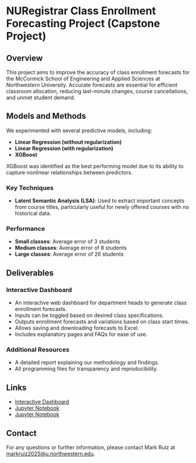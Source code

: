 # NURegistrar Class Enrollment Forecasting Project (Capstone Project)

## Overview

This project aims to improve the accuracy of class enrollment forecasts for the McCormick School of Engineering and Applied Sciences at Northwestern University. Accurate forecasts are essential for efficient classroom allocation, reducing last-minute changes, course cancellations, and unmet student demand.

## Models and Methods

We experimented with several predictive models, including:
- **Linear Regression (without regularization)**
- **Linear Regression (with regularization)**
- **XGBoost**

XGBoost was identified as the best performing model due to its ability to capture nonlinear relationships between predictors.

### Key Techniques
- **Latent Semantic Analysis (LSA)**: Used to extract important concepts from course titles, particularly useful for newly offered courses with no historical data.

### Performance
- **Small classes**: Average error of 3 students
- **Medium classes**: Average error of 8 students
- **Large classes**: Average error of 26 students

## Deliverables

### Interactive Dashboard
- An interactive web dashboard for department heads to generate class enrollment forecasts.
- Inputs can be toggled based on desired class specifications.
- Outputs enrollment forecasts and variations based on class start times.
- Allows saving and downloading forecasts to Excel.
- Includes explanatory pages and FAQs for ease of use.

### Additional Resources
- A detailed report explaining our methodology and findings.
- All programming files for transparency and reproducibility.

## Links
- [Interactive Dashboard](https://nuregistrarforecasting.web.app/dashboard)
- [Jupyter Notebook](https://github.com/mrbt03/NURegistrar/blob/main/XGBoostTest.ipynb)
- [Jupyter Notebook](https://github.com/mrbt03/NURegistrar/blob/c4be6ab30852b7020d7e9c8bfc154afe6e593736/NU%20Registrar%20Final%20Report.pdf)
## Contact
For any questions or further information, please contact Mark Ruiz at markruiz2025@u.northwestern.edu.
